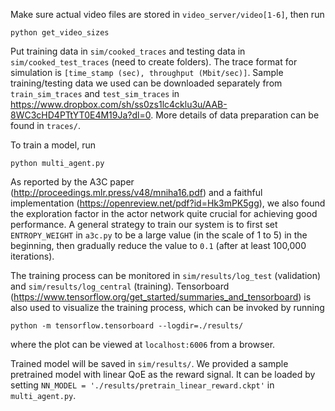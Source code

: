 Make sure actual video files are stored in `video_server/video[1-6]`, then run
```
python get_video_sizes
```

Put training data in `sim/cooked_traces` and testing data in `sim/cooked_test_traces` (need to create folders). 
The trace format for simulation is `[time_stamp (sec), throughput (Mbit/sec)]`.
 Sample training/testing data we used can be downloaded separately from `train_sim_traces` and `test_sim_traces` in 
 https://www.dropbox.com/sh/ss0zs1lc4cklu3u/AAB-8WC3cHD4PTtYT0E4M19Ja?dl=0. More details of data preparation can be found in `traces/`.

To train a model, run 
```
python multi_agent.py
```

As reported by the A3C paper (http://proceedings.mlr.press/v48/mniha16.pdf) and a faithful implementation 
(https://openreview.net/pdf?id=Hk3mPK5gg), we also found the exploration factor in the actor network quite crucial for 
achieving good performance. A general strategy to train our system is to first set `ENTROPY_WEIGHT` in `a3c.py` to be a large value
 (in the scale of 1 to 5) in the beginning, then gradually reduce the value to `0.1` (after at least 100,000 iterations). 


The training process can be monitored in `sim/results/log_test` (validation) and `sim/results/log_central` (training).
 Tensorboard (https://www.tensorflow.org/get_started/summaries_and_tensorboard) is also used to visualize the training process,
  which can be invoked by running
```
python -m tensorflow.tensorboard --logdir=./results/
```
where the plot can be viewed at `localhost:6006` from a browser. 

Trained model will be saved in `sim/results/`. We provided a sample pretrained model with linear QoE as the reward signal.
 It can be loaded by setting `NN_MODEL = './results/pretrain_linear_reward.ckpt'` in `multi_agent.py`.